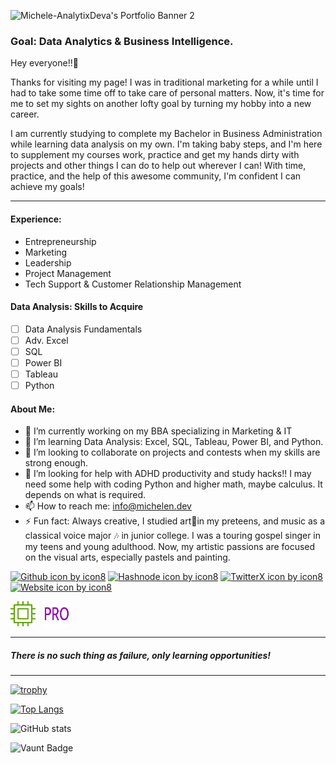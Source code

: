 ![Michele-AnalytixDeva's Portfolio Banner 2](https://github.com/Michele-AnalytixDeva/Michele-AnalytixDeva/assets/157353585/25121218-b235-437f-8ffd-a29bbc277059)

### Goal: Data Analytics & Business Intelligence.

Hey everyone!!👋 

Thanks for visiting my page! I was in traditional marketing for a while until I had to take some time off to take care of personal matters. Now, it's time for me to set my sights on another lofty goal by turning my hobby into a new career. 

I am currently studying to complete my Bachelor in Business Administration while learning data analysis on my own. I'm taking baby steps, and I'm here to supplement my courses work, practice and get my hands dirty with projects and other things I can do to help out wherever I can! With time, practice, and the help of this awesome community, I'm confident I can achieve my goals!

****
#### Experience:  
- Entrepreneurship
- Marketing
- Leadership
- Project Management
- Tech Support & Customer Relationship Management
  
#### Data Analysis: Skills to Acquire  
- [ ] Data Analysis Fundamentals
- [ ] Adv. Excel
- [ ] SQL
- [ ] Power BI
- [ ] Tableau
- [ ] Python
      
#### About Me:
- 🔭 I’m currently working on my BBA specializing in Marketing & IT 
- 🌱 I’m learning Data Analysis: Excel, SQL, Tableau, Power BI, and Python. 
- 👯 I’m looking to collaborate on projects and contests when my skills are strong enough. 
- 🤔 I’m looking for help with ADHD productivity and study hacks!! I may need some help with coding Python and higher math, maybe calculus. It depends on what is required. 
- 📫 How to reach me: info@michelen.dev 
- ⚡ Fun fact: Always creative, I studied art🎨in my preteens, and music as a classical voice major 🎶 in junior college. I was a touring gospel singer in my teens and 
      young adulthood. Now, my artistic passions are focused on the visual arts, especially pastels and painting. 

[<img src='https://github.com/Michele-AnalytixDeva/Michele-AnalytixDeva/assets/157353585/0f8cb2da-ab9c-4fa8-99c9-1d2ef14a3f4b' alt='Github icon by icon8' height='48'>](https://github.com/Michele-AnalytixDeva)  [<img src='https://github.com/Michele-AnalytixDeva/Michele-AnalytixDeva/assets/157353585/37601171-a2df-4c1d-8d1d-ca70eb4233c4' alt='Hashnode icon by icon8' height='48'>](hashnode.michelen.dev)  [<img src='https://github.com/Michele-AnalytixDeva/Michele-AnalytixDeva/assets/157353585/ece90e86-46bc-46bf-b822-195d5d1bfddc' alt='TwitterX icon by icon8' height='48'>](https://twitter.com/MarketingMichie)  [<img src='https://github.com/Michele-AnalytixDeva/Michele-AnalytixDeva/assets/157353585/e359367d-c51e-4a4f-9cf7-a72b844309d0' alt='Website icon by icon8' height='48'>](www.michelen.dev)                

<a href='https://docs.github.com/en/developers'><img src='https://raw.githubusercontent.com/acervenky/animated-github-badges/master/assets/devbadge.gif' width='40' height='40'></a> <a href='https://github.com/pricing'><img src='https://raw.githubusercontent.com/acervenky/animated-github-badges/master/assets/pro.gif' width='40' height='40'></a> 

****

##### **_There is no such thing as failure, only learning opportunities!_**

****
[![trophy](https://github-profile-trophy.vercel.app/?username=Michele-AnalytixDeva)](https://github.com/ryo-ma/github-profile-trophy)

[![Top Langs](https://github-readme-stats.vercel.app/api/top-langs/?username=Michele-AnalytixDeva)](https://github.com/anuraghazra/github-readme-stats)

![GitHub stats](https://github-readme-stats.vercel.app/api?username=Michele-AnalytixDeva&show_icons=true)  

![Vaunt Badge](https://api.vaunt.dev/v1/github/entities/Michele-AnalytixDeva/contributions?format=svg&private=false)  

